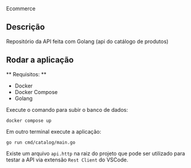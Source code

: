 Ecommerce

## Descrição

Repositório da API feita com Golang (api do catálogo de produtos)

## Rodar a aplicação

** Requisitos: **

- Docker
- Docker Compose
- Golang

Execute o comando para subir o banco de dados:

```
docker compose up
```

Em outro terminal execute a aplicação:

```
go run cmd/catalog/main.go
```

Existe um arquivo `api.http` na raiz do projeto que pode ser utilizado para testar a API via extensão `Rest Client` do VSCode.
